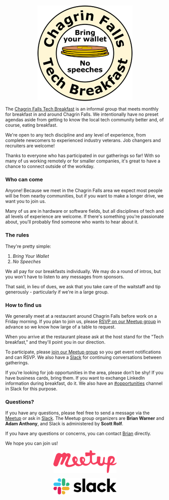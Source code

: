 
<p align="center">
<a href="https://chagrin-falls-tech-breakfast.com"><img src="logo.svg" width="300px"></a>
</p>

The [Chagrin Falls Tech Breakfast](https://chagrin-falls-tech-breakfast.com) is an informal group that meets monthly for breakfast in and around Chagrin Falls. We intentionally have no preset agendas aside from getting to know the local tech community better and, of course, eating breakfast.

We're open to any tech discipline and any level of experience, from complete newcomers to experienced industry veterans. Job changers and recruiters are welcome!

Thanks to everyone who has participated in our gatherings so far! With so many of us working remotely or for smaller companies, it's great to have a chance to connect outside of the workday.

### Who can come

Anyone! Because we meet in the Chagrin Falls area we expect most people will be from nearby communities, but if you want to make a longer drive, we want you to join us.

Many of us are in hardware or software fields, but all disciplines of tech and all levels of experience are welcome. If there's something you're passionate about, you'll probably find someone who wants to hear about it.

### The rules

They're pretty simple:

1. *Bring Your Wallet*
1. *No Speeches*

We all pay for our breakfasts individually. We may do a round of intros, but you won't have to listen to any messages from sponsors.

That said, in lieu of dues, we ask that you take care of the waitstaff and tip generously - particularly if we're in a large group.

### How to find us

We generally meet at a restaurant around Chagrin Falls before work on a Friday morning. If you plan to join us, please [RSVP on our Meetup group](https://www.meetup.com/Chagrin-Falls-Tech-Breakfast/) in advance so we know how large of a table to request.

When you arrive at the restaurant please ask at the host stand for the "Tech breakfast," and they'll point you in our direction.

To participate, please [join our Meetup group](https://www.meetup.com/Chagrin-Falls-Tech-Breakfast/) so you get event notifications and can RSVP. We also have a [Slack](https://join.slack.com/t/cf-tech/shared_invite/zt-7wpr6mzk-JFyRQoJQzMlKP6r71R9VOw) for continuing conversations between gatherings.

If you’re looking for job opportunities in the area, please don’t be shy! If you have business cards, bring them. If you want to exchange LinkedIn information during breakfast, do it. We also have an [#opportunities](https://cf-tech.slack.com/archives/CGF9HRL9M) channel in Slack for this purpose.

### Questions?

If you have any questions, please feel free to send a message via the [Meetup](https://www.meetup.com/Chagrin-Falls-Tech-Breakfast/) or ask in [Slack](https://join.slack.com/t/cf-tech/shared_invite/zt-7wpr6mzk-JFyRQoJQzMlKP6r71R9VOw). The Meetup group organizers are **Brian Warner** and **Adam Anthony**, and Slack is administered by **Scott Rolf**.

If you have any questions or concerns, you can contact [Brian](mailto:brian+cftb@bdwarner.com) directly.

We hope you can join us!

<p align="center">
<a href="https://www.meetup.com/Chagrin-Falls-Tech-Breakfast/"><img src="./meetup.svg" width="200px"></a>
</p>
<p align="center">
<a href="https://join.slack.com/t/cf-tech/shared_invite/zt-7wpr6mzk-JFyRQoJQzMlKP6r71R9VOw"><img src="./slack.svg" width="200px"></a>
</p>


